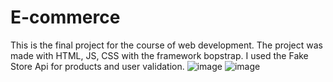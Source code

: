 # E-commerce #

This is the final project for the course of web development. The project was made with HTML, JS, CSS with the framework bopstrap. I used the Fake Store Api for products and user validation. 
![image](https://github.com/user-attachments/assets/9cf50a58-2eb6-48f0-8184-aeb57e0192cb)
![image](https://github.com/user-attachments/assets/75b6c016-2565-45dc-984d-5e6867c91646)
